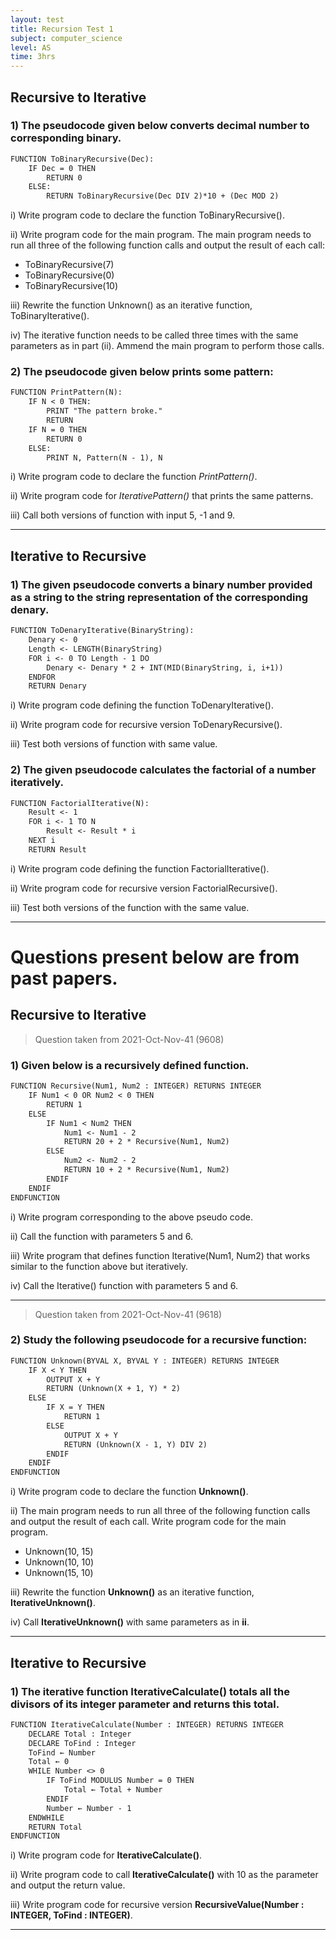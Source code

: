 ```yaml
---
layout: test
title: Recursion Test 1
subject: computer_science
level: AS
time: 3hrs
---
```


## Recursive to Iterative

### 1) The pseudocode given below converts decimal number to corresponding binary.

```markdown
FUNCTION ToBinaryRecursive(Dec):
    IF Dec = 0 THEN
        RETURN 0
    ELSE:
        RETURN ToBinaryRecursive(Dec DIV 2)*10 + (Dec MOD 2)
```

i) Write program code to declare the function ToBinaryRecursive().

ii) Write program code for the main program. The main program needs to run all three of the following function calls and output the result
of each call:

- ToBinaryRecursive(7)
- ToBinaryRecursive(0)
- ToBinaryRecursive(10)

iii) Rewrite the function Unknown() as an iterative function, ToBinaryIterative().

iv) The iterative function needs to be called three times with the same parameters as in part (ii). Ammend the main program to perform those calls.

### 2) The pseudocode given below prints some pattern:

```markdown
FUNCTION PrintPattern(N):
    IF N < 0 THEN:
        PRINT "The pattern broke."
        RETURN
    IF N = 0 THEN
        RETURN 0
    ELSE:
        PRINT N, Pattern(N - 1), N
```

i) Write program code to declare the function *PrintPattern()*.

ii) Write program code for *IterativePattern()* that prints the same patterns.

iii) Call both versions of function with input 5, -1 and 9.

---

## Iterative to Recursive

### 1) The given pseudocode converts a binary number provided as a string to the string representation of the corresponding denary.

```markdown
FUNCTION ToDenaryIterative(BinaryString):
    Denary <- 0
    Length <- LENGTH(BinaryString)
    FOR i <- 0 TO Length - 1 DO
        Denary <- Denary * 2 + INT(MID(BinaryString, i, i+1))
    ENDFOR
    RETURN Denary
```

i) Write program code defining the function ToDenaryIterative().

ii) Write program code for recursive version ToDenaryRecursive().

iii) Test both versions of function with same value.

### 2) The given pseudocode calculates the factorial of a number iteratively.

```markdown
FUNCTION FactorialIterative(N):
    Result <- 1
    FOR i <- 1 TO N
        Result <- Result * i
    NEXT i
    RETURN Result
```

i) Write program code defining the function FactorialIterative().

ii) Write program code for recursive version FactorialRecursive().

iii) Test both versions of the function with the same value.

---

# Questions present below are from past papers.

## Recursive to Iterative

> Question taken from 2021-Oct-Nov-41 (9608)

### 1) Given below is a recursively defined function.

```markdown
FUNCTION Recursive(Num1, Num2 : INTEGER) RETURNS INTEGER
    IF Num1 < 0 OR Num2 < 0 THEN
        RETURN 1
    ELSE
        IF Num1 < Num2 THEN
            Num1 <- Num1 - 2
            RETURN 20 + 2 * Recursive(Num1, Num2)
        ELSE
            Num2 <- Num2 - 2
            RETURN 10 + 2 * Recursive(Num1, Num2)
        ENDIF
    ENDIF
ENDFUNCTION
```

i) Write program corresponding to the above pseudo code.

ii) Call the function with parameters 5 and 6.

iii) Write program that defines function Iterative(Num1, Num2) that works similar to the function above but iteratively.

iv) Call the Iterative() function with parameters 5 and 6.


---

> Question taken from 2021-Oct-Nov-41 (9618)

### 2) Study the following pseudocode for a recursive function:

```markdown
FUNCTION Unknown(BYVAL X, BYVAL Y : INTEGER) RETURNS INTEGER
    IF X < Y THEN
        OUTPUT X + Y
        RETURN (Unknown(X + 1, Y) * 2)
    ELSE
        IF X = Y THEN
            RETURN 1
        ELSE
            OUTPUT X + Y
            RETURN (Unknown(X - 1, Y) DIV 2)
        ENDIF
    ENDIF
ENDFUNCTION
```

i) Write program code to declare the function **Unknown()**. 

ii) The main program needs to run all three of the following function calls and output the result
of each call. Write program code for the main program.

- Unknown(10, 15)
- Unknown(10, 10)
- Unknown(15, 10)

iii) Rewrite the function **Unknown()** as an iterative function, **IterativeUnknown()**.

iv) Call **IterativeUnknown()** with same parameters as in **ii**.

---

## Iterative to Recursive

> 

### 1) The iterative function IterativeCalculate() totals all the divisors of its integer parameter and returns this total.

```markdown
FUNCTION IterativeCalculate(Number : INTEGER) RETURNS INTEGER
    DECLARE Total : Integer
    DECLARE ToFind : Integer
    ToFind ← Number
    Total ← 0
    WHILE Number <> 0
        IF ToFind MODULUS Number = 0 THEN
            Total ← Total + Number
        ENDIF
        Number ← Number - 1
    ENDWHILE
    RETURN Total
ENDFUNCTION
```

i) Write program code for **IterativeCalculate()**.

ii) Write program code to call **IterativeCalculate()** with 10 as the parameter and
output the return value.

iii)  Write program code for recursive version **RecursiveValue(Number : INTEGER, ToFind : INTEGER)**.

---